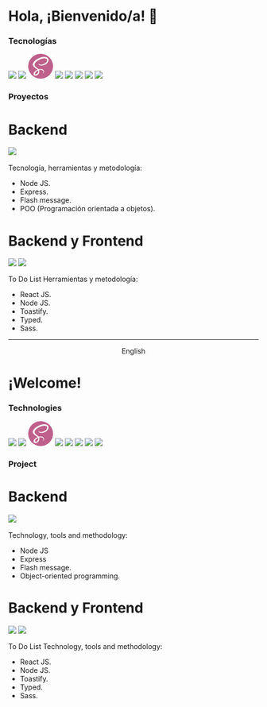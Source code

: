 # Hola, ¡Bienvenido/a! :wave:

### Tecnologías
[<img src="https://cdn-icons-png.flaticon.com/512/174/174854.png" width="50"/>]()
<img src="https://cdn-icons-png.flaticon.com/512/732/732190.png" width="50"/>
<img src="https://github.com/matias-romoli/matias-romoli/blob/main/sass.png" width="50"/>
<img src="https://cdn-icons-png.flaticon.com/512/5968/5968292.png" width="50"/>
<img src="https://cdn-icons-png.flaticon.com/512/1126/1126012.png" width="50"/>
<img src="https://cdn-icons-png.flaticon.com/512/5968/5968322.png" width="50"/>
<img src="https://www.freepnglogos.com/uploads/logo-mysql-png/logo-mysql-mysql-logo-png-images-are-download-crazypng-21.png" width="50p"/>
<img src="https://www.tutorialsteacher.com/Content/images/home/mongodb.svg" width="50px"/>


### Proyectos
 # Backend
<img src="https://media.giphy.com/media/TWn2V6FKqZQGLvd32Q/giphy.gif" width="370">

 Tecnología, herramientas y metodología: 
  - Node JS.
  - Express.
  - Flash message.
  - POO (Programación orientada a objetos).

 # Backend y Frontend
 <img src="https://media.giphy.com/media/eBM0mcSsvUbewUsIZ1/giphy.gif" width = 370px /> <img src="https://media.giphy.com/media/8XZieUJ7n91i5qDQlo/giphy.gif" width = 370px />
 
 To Do List
  Herramientas y metodología: 
  - React JS. 
  - Node JS.
  - Toastify.
  - Typed. 
  - Sass.
  
-------------
<p align="center">
English
</p>

# ¡Welcome!

### Technologies
[<img src="https://cdn-icons-png.flaticon.com/512/174/174854.png" width="50"/>]()
<img src="https://cdn-icons-png.flaticon.com/512/732/732190.png" width="50"/>
<img src="https://github.com/matias-romoli/matias-romoli/blob/main/sass.png" width="50"/>
<img src="https://cdn-icons-png.flaticon.com/512/5968/5968292.png" width="50"/>
<img src="https://cdn-icons-png.flaticon.com/512/1126/1126012.png" width="50"/>
<img src="https://cdn-icons-png.flaticon.com/512/5968/5968322.png" width="50"/>
<img src="https://www.freepnglogos.com/uploads/logo-mysql-png/logo-mysql-mysql-logo-png-images-are-download-crazypng-21.png" width="50p"/>
<img src="https://www.tutorialsteacher.com/Content/images/home/mongodb.svg" width="50px"/>


### Project
 # Backend
<img src="https://media.giphy.com/media/TWn2V6FKqZQGLvd32Q/giphy.gif" width="370">

 Technology, tools and methodology: 
  - Node JS
  - Express
  - Flash message.
  - Object-oriented programming.

 # Backend y Frontend
 <img src="https://media.giphy.com/media/eBM0mcSsvUbewUsIZ1/giphy.gif" width = 370px /> <img src="https://media.giphy.com/media/8XZieUJ7n91i5qDQlo/giphy.gif" width = 370px />
 
 To Do List
 Technology, tools and methodology: 
  - React JS. 
  - Node JS.
  - Toastify.
  - Typed. 
  - Sass.
  

